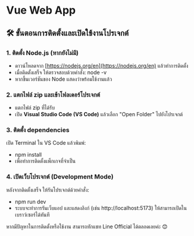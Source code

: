 # Vue Web App

## 🛠 ขั้นตอนการติดตั้งและเปิดใช้งานโปรเจกต์

### 1. ติดตั้ง Node.js (หากยังไม่มี)
- ดาวน์โหลดจาก [https://nodejs.org/en](https://nodejs.org/en) แล้วทำการติดตั้ง
- เมื่อติดตั้งเสร็จ ให้ตรวจสอบด้วยคำสั่ง: node -v 
- หากขึ้นเวอร์ชันของ Node แสดงว่าพร้อมใช้งานแล้ว

### 2. แตกไฟล์ zip และเข้าโฟลเดอร์โปรเจกต์
- แตกไฟล์ zip ที่ได้รับ
- เปิด **Visual Studio Code (VS Code)** แล้วเลือก "Open Folder" ไปยังโปรเจกต์

### 3. ติดตั้ง dependencies
เปิด Terminal ใน VS Code แล้วพิมพ์: 
- npm install 
- เพื่อทำการติดตั้งแพ็กเกจที่จำเป็น

### 4. เปิดเว็บโปรเจกต์ (Development Mode)
หลังจากติดตั้งเสร็จ ให้รันโปรเจกต์ด้วยคำสั่ง:
- npm run dev 
- ระบบจะทำการรันเว็บแอป และแสดงลิงก์ (เช่น http://localhost:5173) ให้สามารถเปิดในเบราว์เซอร์ได้ทันที

หากมีปัญหาในการติดตั้งหรือใช้งาน สามารถทักแชท Line Official ได้ตลอดเลยค่ะ 😊